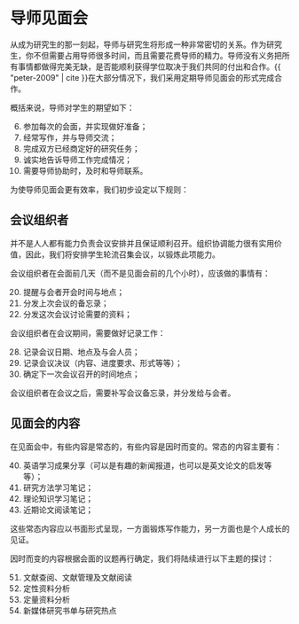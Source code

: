 # 导师见面会

从成为研究生的那一刻起，导师与研究生将形成一种非常密切的关系。作为研究生，你不但需要占用导师很多时间，而且需要花费导师的精力。导师没有义务把所有事情都做得完美无缺，是否能顺利获得学位取决于我们共同的付出和合作。{{ "peter-2009" | cite }}在大部分情况下，我们采用定期导师见面会的形式完成合作。

概括来说，导师对学生的期望如下：

6. 参加每次的会面，并实现做好准备；
7. 经常写作，并与导师交流；
8. 完成双方已经商定好的研究任务；
9. 诚实地告诉导师工作完成情况；
10. 需要导师协助时，及时和导师联系。

为使导师见面会更有效率，我们初步设定以下规则：

## 会议组织者

并不是人人都有能力负责会议安排并且保证顺利召开。组织协调能力很有实用价值，因此，我们将安排学生轮流召集会议，以锻炼此项能力。

会议组织者在会面前几天（而不是见面会前的几个小时），应该做的事情有：

20. 提醒与会者开会时间与地点；
21. 分发上次会议的备忘录；
22. 分发这次会议讨论需要的资料；

会议组织者在会议期间，需要做好记录工作：

28. 记录会议日期、地点及与会人员；
29. 记录会议决议（内容、进度要求、形式等等）；
30. 确定下一次会议召开的时间地点；

会议组织者在会议之后，需要补写会议备忘录，并分发给与会者。

## 见面会的内容

在见面会中，有些内容是常态的，有些内容是因时而变的。常态的内容主要有：

40. 英语学习成果分享（可以是有趣的新闻报道，也可以是英文论文的启发等等）；
41. 研究方法学习笔记；
42. 理论知识学习笔记；
43. 近期论文阅读笔记；

这些常态内容应以书面形式呈现，一方面锻炼写作能力，另一方面也是个人成长的见证。

因时而变的内容根据会面的议题再行确定，我们将陆续进行以下主题的探讨：

51. 文献查阅、文献管理及文献阅读
52. 定性资料分析
53. 定量资料分析
54. 新媒体研究书单与研究热点
